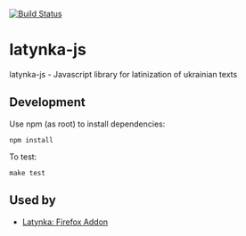 [![Build Status](https://travis-ci.org/dym/latynka-js.svg?branch=master)](https://travis-ci.org/dym/latynka-js)

# latynka-js
latynka-js - Javascript library for latinization of ukrainian texts

## Development

Use npm (as root) to install dependencies:

`npm install`

To test:

`make test`

## Used by
* [Latynka: Firefox Addon](https://addons.mozilla.org/en-US/firefox/addon/latynka/)